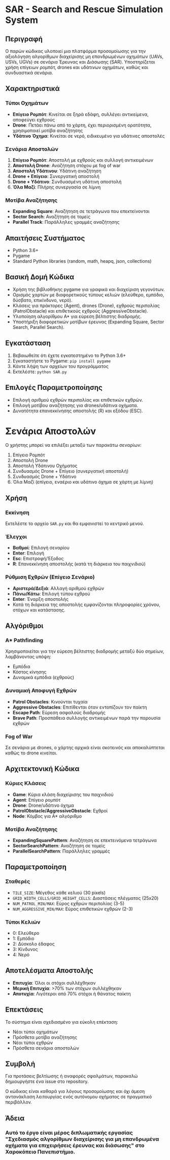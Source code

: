 # SAR - Search and Rescue Simulation System

## Περιγραφή
Ο παρών κώδικας υλοποιεί μια πλατφόρμα προσομοίωσης για την αξιολόγηση αλγορίθμων 
διαχείρισης μη επανδρωμένων οχημάτων (UAVs, USVs, UGVs) σε σενάρια Έρευνας και Διάσωσης (SAR). 
Υποστηρίζεται χρήση επίγειων ρομπότ, drones και υδάτινων οχημάτων, καθώς και συνδυαστικά σενάρια.

## Χαρακτηριστικά

### Τύποι Οχημάτων
- **Επίγειο Ρομπότ**: Κινείται σε ξηρά εδάφη, συλλέγει αντικείμενα, αποφεύγει εχθρούς
- **Drone**: Πετάει πάνω από το χάρτη, έχει περιορισμένη ορατότητα, χρησιμοποιεί μοτίβα αναζήτησης
- **Υδάτινο Όχημα**: Κινείται σε νερό, ειδικευμένο για υδάτινες αποστολές

### Σενάρια Αποστολών
1. **Επίγειο Ρομπότ**: Αποστολή με εχθρούς και συλλογή αντικειμένων
2. **Αποστολή Drone**: Αναζήτηση στόχου με fog of war
3. **Αποστολή Υδάτινου**: Υδάτινη αναζήτηση
4. **Drone + Επίγειο**: Συνεργατική αποστολή
5. **Drone + Υδάτινο**: Συνδυασμένη υδάτινη αποστολή
6. **Όλα Μαζί**: Πλήρης συνεργασία σε λίμνη

### Μοτίβα Αναζήτησης
- **Expanding Square**: Αναζήτηση σε τετράγωνα που επεκτείνονται
- **Sector Search**: Αναζήτηση σε τομείς
- **Parallel Track**: Παράλληλες γραμμές αναζήτησης

## Απαιτήσεις Συστήματος
- Python 3.6+
- Pygame
- Standard Python libraries (random, math, heapq, json, collections)

## Βασική Δομή Κώδικα
- Χρήση της βιβλιοθήκης pygame για γραφικά και διαχείριση γεγονότων.
- Ορισμός χαρτών με διαφορετικούς τύπους κελιών (ελεύθερο, εμπόδιο, δύσβατο, επικίνδυνο, νερό).
- Κλάσεις για πράκτορες (Agent), drones (Drone), εχθρούς περιπολίας (PatrolObstacle) και επιθετικούς εχθρούς (AggressiveObstacle).  
- Υλοποίηση αλγορίθμου A* για εύρεση βέλτιστης διαδρομής. 
- Υποστήριξη διαφορετικών μοτίβων έρευνας (Expanding Square, Sector Search, Parallel Search).

## Εγκατάσταση
1. Βεβαιωθείτε ότι έχετε εγκατεστημένο το Python 3.6+
2. Εγκαταστήστε το Pygame: `pip install pygame`
3. Κάντε λήψη των αρχείων του προγράμματος
4. Εκτελέστε: `python SAR.py`

## Επιλογές Παραμετροποίησης
- Επιλογή αριθμού εχθρών περιπολίας και επιθετικών εχθρών.
- Επιλογή μοτίβου αναζήτησης για drones/υδάτινα οχήματα.
- Δυνατότητα επανεκκίνησης αποστολής (R) και εξόδου (ESC).

# Σενάρια Αποστολών
Ο χρήστης μπορεί να επιλέξει μεταξύ των παρακάτω σεναρίων:
1. Επίγειο Ρομπότ
2. Αποστολή Drone
3. Αποστολή Υδάτινου Οχήματος
4. Συνδυασμός Drone + Επίγειο (συνεργατική αποστολή)
5. Συνδυασμός Drone + Υδάτινο
6. Όλα Μαζί (επίγειο, εναέριο και υδάτινο όχημα σε χάρτη με λίμνη)



## Χρήση

### Εκκίνηση
Εκτελέστε το αρχείο `SAR.py` και θα εμφανιστεί το κεντρικό μενού.

### Έλεγχοι
- **Βαθμοί**: Επιλογή σεναρίου
- **Enter**: Επιλογή
- **Esc**: Επιστροφή/Έξοδος
- **R**: Επανεκκίνηση αποστολής (κατά τη διάρκεια του παιχνιδιού)

### Ρύθμιση Εχθρών (Επίγειο Σενάριο)
- **Αριστερά/Δεξιά**: Αλλαγή αριθμού εχθρών
- **Πάνω/Κάτω**: Επιλογή τύπου εχθρού
- **Enter**: Έναρξη αποστολής
- Κατά τη διάρκεια της αποστολής εμφανίζονται πληροφορίες χρόνου, στόχων και κατάστασης.

## Αλγόριθμοι

### A* Pathfinding
Χρησιμοποιείται για την εύρεση βέλτιστης διαδρομής μεταξύ δύο σημείων, λαμβάνοντας υπόψη:
- Εμπόδια
- Κόστος κίνησης
- Δυναμικά εμπόδια (εχθρούς)

### Δυναμική Αποφυγή Εχθρών
- **Patrol Obstacles**: Κινούνται τυχαία
- **Aggressive Obstacles**: Επιτίθενται όταν εντοπίζουν τον παίκτη
- **Escape Path**: Εύρεση ασφαλούς διαδρομής
- **Brave Path**: Προσπάθεια συλλογής αντικειμένων παρά την παρουσία εχθρών

### Fog of War
Σε σενάρια με drones, ο χάρτης αρχικά είναι σκοτεινός και αποκαλύπτεται καθώς το drone κινείται.

## Αρχιτεκτονική Κώδικα

### Κύριες Κλάσεις
- **Game**: Κύρια κλάση διαχείρισης του παιχνιδιού
- **Agent**: Επίγειο ρομπότ
- **Drone**: Drone/υδάτινο όχημα
- **PatrolObstacle/AggressiveObstacle**: Εχθροί
- **Node**: Κόμβος για A* αλγόριθμο

### Μοτίβα Αναζήτησης
- **ExpandingSquarePattern**: Αναζήτηση σε επεκτεινόμενα τετράγωνα
- **SectorSearchPattern**: Αναζήτηση σε τομείς
- **ParallelSearchPattern**: Παράλληλες γραμμές

## Παραμετροποίηση

### Σταθερές
- `TILE_SIZE`: Μέγεθος κάθε κελιού (30 pixels)
- `GRID_WIDTH_CELLS/GRID_HEIGHT_CELLS`: Διαστάσεις πλέγματος (25x20)
- `NUM_PATROL_MIN/MAX`: Εύρος εχθρών περιπολίας (3-5)
- `NUM_AGGRESSIVE_MIN/MAX`: Εύρος επιθετικών εχθρών (2-3)

### Τύποι Κελιών
- 0: Ελεύθερο
- 1: Εμπόδιο
- 2: Δύσκολο έδαφος
- 3: Κίνδυνος
- 4: Νερό

## Αποτελέσματα Αποστολής
- **Επιτυχία**: Όλοι οι στόχοι συλλέχθηκαν
- **Μερική Επιτυχία**: >70% των στόχων συλλέχθηκαν
- **Αποτυχία**: Λιγότεροι από 70% στόχοι ή θάνατος παίκτη

## Επεκτάσεις
Το σύστημα είναι σχεδιασμένο για εύκολη επέκταση:
- Νέοι τύποι οχημάτων
- Πρόσθετα μοτίβα αναζήτησης
- Νέοι τύποι εχθρών
- Πρόσθετα σενάρια αποστολών

## Συμβολή
Για προτάσεις βελτίωσης ή αναφορές σφαλμάτων, παρακαλώ δημιουργήστε ένα issue στο repository.

Ο κώδικας είναι καθαρά για λόγους προσομοίωσης και όχι άμεση αντανάκλαση λειτουργίας ενός αυτόνομου οχήματος σε πραγματικό περιβάλλον. 

## Άδεια
### Αυτό το έργο είναι μέρος διπλωματικής εργασίας "Σχεδιασμός αλγορίθμων διαχείρισης για μη επανδρωμένα οχήματα για επιχειρήσεις έρευνας και διάσωσης" στο Χαροκόπειο Πανεπιστήμιο.

